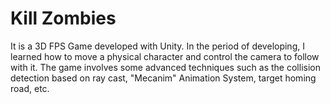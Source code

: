 # Kill Zombies
It is a 3D FPS Game developed with Unity. In the period of developing, I learned how to move a physical character and control the camera to follow with it. The game involves some advanced techniques such as the collision detection based on ray cast, "Mecanim" Animation System, target homing road, etc.
